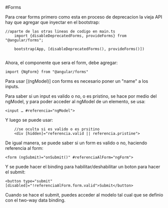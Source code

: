 #Forms

Para crear forms primero como esta en proceso de deprecacion la vieja API hay que agregar que inyectar en el bootstrap:
	
```
//aparte de las otras lineas de codigo en main.ts
	import {disableDeprecatedForms, provideForms} from "@angular/forms";

	bootstrap(App, [disableDeprecatedForms(), provideForms()])
	
```
	
Ahora, el componente que sera el form, debe agregar:

`import {NgForm} from "@angular/forms"`
	
	
Para usar [(ngModel)] con forms es necesario poner un "name" a los inputs.

Para saber si un input es valido o no, o es pristino, se hace por medio del ngModel, y para poder acceder al ngModel de un elemento, se usa:

`<input … #referencia="ngModel">`

Y luego se puede usar:
```
	//se oculta si es valido o es prsitino
	<div [hidden]="referencia.valid || referencia.pristine">
```
	
De igual manera, se puede saber si un form es valido o no, haciendo referencia al form:

`<form (ngSubmit)="onSubmit()" #referenciaAlForm="ngForm">`
	
Y se puede hacer el binding para habilitar/deshabilitar un boton para hacer el submit:

`
<button type="submit" [disabled]="!referenciaAlForm.form.valid">Submit</button>
`

Cuando se hace el submit, puedes acceder al modelo tal cual que se definio con el two-way data binding.
